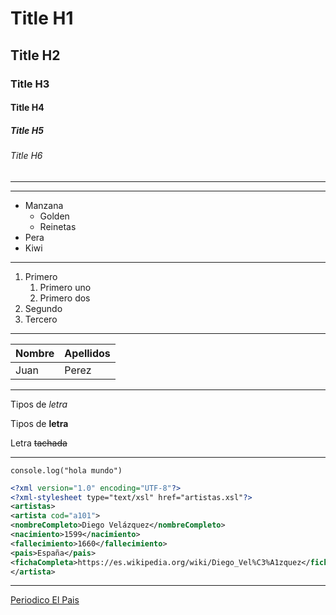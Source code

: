 <!-- Encabezados -->
# Title H1
## Title H2
### Title H3
#### Title H4
##### Title H5
###### Title H6

<!-- Linea -->
___
---

<!-- Listas desordenadas -->

* Manzana
    * Golden
    * Reinetas
* Pera
* Kiwi

<!-- Listas ordenadas -->
---
1. Primero
    1. Primero uno
    2. Primero dos
2. Segundo
3. Tercero
---
<!-- Tablas -->

| Nombre | Apellidos |
| -------|-----------|
| Juan | Perez |

<!-- Tipos de letra -->
---
Tipos de *letra* 

Tipos de **letra**

Letra ~~tachada~~

<!-- generar una linea de código -->
---
`
console.log("hola mundo")
`
```xml
<?xml version="1.0" encoding="UTF-8"?>
<?xml-stylesheet type="text/xsl" href="artistas.xsl"?>
<artistas>
<artista cod="a101">
<nombreCompleto>Diego Velázquez</nombreCompleto>
<nacimiento>1599</nacimiento>
<fallecimiento>1660</fallecimiento>
<pais>España</pais>
<fichaCompleta>https://es.wikipedia.org/wiki/Diego_Vel%C3%A1zquez</fichaCompleta>
</artista>
```
<!-- Accesso a páginas web -->
---
[Periodico El Pais](https://elpais.com/ "Periodico chachi")

<!-- Accesso a imagenes -->
